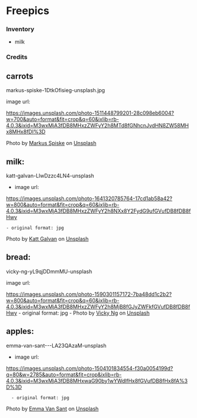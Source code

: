 # Freepics

### Inventory

- milk

### Credits

## carrots

markus-spiske-1DtkOfisieg-unsplash.jpg

image url:

https://images.unsplash.com/photo-1511448799201-28c098eb6004?w=700&auto=format&fit=crop&q=60&ixlib=rb-4.0.3&ixid=M3wxMjA3fDB8MHxzZWFyY2h8MTd8fGNhcnJvdHN8ZW58MHx8MHx8fDI%3D

Photo by <a href="https://unsplash.com/@markusspiske?utm_content=creditCopyText&utm_medium=referral&utm_source=unsplash">Markus Spiske</a> on <a href="https://unsplash.com/photos/two-red-carrots-1DtkOfisieg?utm_content=creditCopyText&utm_medium=referral&utm_source=unsplash">Unsplash</a>

## milk:

katt-galvan-LlwDzzc4LN4-unsplash

- image url:

https://images.unsplash.com/photo-1641320785764-17cd1ab58a42?w=800&auto=format&fit=crop&q=60&ixlib=rb-4.0.3&ixid=M3wxMjA3fDB8MHxzZWFyY2h8NXx8Y2FydG9ufGVufDB8fDB8fHwy

    - original format: jpg

Photo by <a href="https://unsplash.com/@kattgalvan?utm_content=creditCopyText&utm_medium=referral&utm_source=unsplash">Katt Galvan</a> on <a href="https://unsplash.com/photos/a-carton-of-milk-sitting-on-top-of-a-counter-LlwDzzc4LN4?utm_content=creditCopyText&utm_medium=referral&utm_source=unsplash">Unsplash</a>

## bread:

vicky-ng-yL9qjDDmmMU-unsplash

image url:

https://images.unsplash.com/photo-1590301157172-7ba48dd1c2b2?w=800&auto=format&fit=crop&q=60&ixlib=rb-4.0.3&ixid=M3wxMjA3fDB8MHxzZWFyY2h8MjB8fGJyZWFkfGVufDB8fDB8fHwy - original format: jpg - Photo by <a href="https://unsplash.com/@vickyng?utm_content=creditCopyText&utm_medium=referral&utm_source=unsplash">Vicky Ng</a> on <a href="https://unsplash.com/photos/bread-on-brown-wooden-table-yL9qjDDmmMU?utm_content=creditCopyText&utm_medium=referral&utm_source=unsplash">Unsplash</a>

## apples:

emma-van-sant---LA23QAzaM-unsplash

- image url:

https://images.unsplash.com/photo-1504101834554-f30a0054199d?q=80&w=2785&auto=format&fit=crop&ixlib=rb-4.0.3&ixid=M3wxMjA3fDB8MHxwaG90by1wYWdlfHx8fGVufDB8fHx8fA%3D%3D

      - original format: jpg

Photo by <a href="https://unsplash.com/@emma?utm_content=creditCopyText&utm_medium=referral&utm_source=unsplash">Emma Van Sant</a> on <a href="https://unsplash.com/photos/focus-photography-of-green-and-red-fruits---LA23QAzaM?utm_content=creditCopyText&utm_medium=referral&utm_source=unsplash">Unsplash</a>
